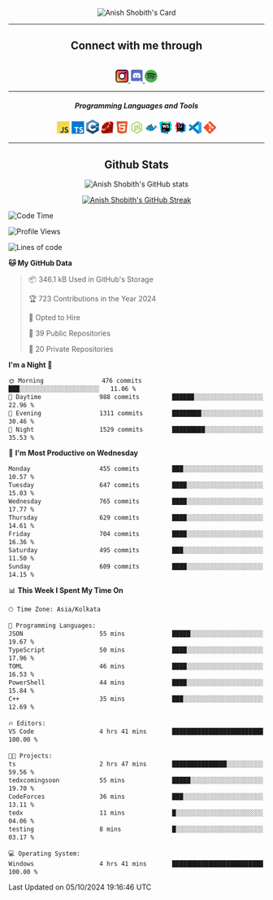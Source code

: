 <div align="center">

![Anish Shobith's Card](https://cardivo.vercel.app/api?name=Anish%20Shobith%20P%20S&description=Hi%20there%F0%9F%91%8B,%20I%20am%20a%2020-years-old.%20I%20am%20a%20Web%20and%20Application%20developer%20from%20India.%20Nice%20to%20meet%20you%20all.%20Looking%20forward%20to%20paritcipate%20with%20you.&image=https://i.imgur.com/WlQk3PY.jpg&&disableAnimation=true&site=https://anishshobithps.tech&pattern=plus&colorPattern=%23171616&backgroundColor=%231a1b26&instagram=anish_shobith&linkedin=Anish%20Shobith%20P%20S&fontColor=%23ffffff&iconColor=%23ffffff)

<hr>
 <h2> Connect with me through </h2>
<br>
<a href="https://www.instagram.com/anish_shobith/">
    <img alt="Anish Shobith's Instagram" width="25px" src="https://raw.githubusercontent.com/anishshobithps/anishshobithps/master/assets/socials/instagram.svg">
    </a>
    <a href="https://discord.gg/cWgDskT">
    <img alt="Anish Shobith's Discord", width="25px" src="https://raw.githubusercontent.com/anishshobithps/anishshobithps/master/assets/socials/discord.svg">
    </a>
    <a href="https://open.spotify.com/user/goshcrm0y9jzum2lffvu6f4hz">
    <img alt="Anish Shobith's Spotify", width="25px" src="https://raw.githubusercontent.com/anishshobithps/anishshobithps/master/assets/socials/spotify.svg">
    </a>
    <br>
    <hr>
    <h4> <i> Programming Languages and Tools </i> </h4>
    <img width="25px" src="https://raw.githubusercontent.com/anishshobithps/anishshobithps/master/assets/languages/javascript.svg">
    <img width="25px" src="https://raw.githubusercontent.com/anishshobithps/anishshobithps/master/assets/languages/typescript.svg">
    <img width="25px" src="https://raw.githubusercontent.com/anishshobithps/anishshobithps/master/assets/languages/cpp.svg">
    <img width="25px" src="https://raw.githubusercontent.com/anishshobithps/anishshobithps/master/assets/languages/ruby.svg">
    <img width="25px" src="https://raw.githubusercontent.com/anishshobithps/anishshobithps/master/assets/languages/html.svg">
    <img width="25px" src="https://raw.githubusercontent.com/anishshobithps/anishshobithps/master/assets/tools/nodejs.svg">
    <img width="25px" src="https://raw.githubusercontent.com/anishshobithps/anishshobithps/master/assets/tools/docker.svg">
    <img width="25px" src="https://raw.githubusercontent.com/anishshobithps/anishshobithps/master/assets/tools/webstorm.svg">
    <img width="25px" src="https://raw.githubusercontent.com/anishshobithps/anishshobithps/master/assets/tools/intellij.svg">
    <img width="25px" src="https://raw.githubusercontent.com/anishshobithps/anishshobithps/master/assets/tools/visualstudiocode.svg">
    <img width="25px" src="https://raw.githubusercontent.com/anishshobithps/anishshobithps/master/assets/tools/git.svg">
<hr>
 <h2> Github Stats </h2>

![Anish Shobith's GitHub stats](https://github-readme-stats-fk82.vercel.app/api?username=anishshobithps&show_icons=true&theme=tokyonight&count_private=true)

[![Anish Shobith's GitHub Streak](https://streak-stats.demolab.com?user=anishshobithps&theme=tokyonight&hide_border=true&border_radius=4.6)](https://git.io/streak-stats)

</div>

<!--START_SECTION:waka-->
![Code Time](http://img.shields.io/badge/Code%20Time-1%2C300%20hrs%2038%20mins-blue)

![Profile Views](http://img.shields.io/badge/Profile%20Views-1-blue)

![Lines of code](https://img.shields.io/badge/From%20Hello%20World%20I%27ve%20Written-1.1%20million%20lines%20of%20code-blue)

**🐱 My GitHub Data** 

> 📦 346.1 kB Used in GitHub's Storage 
 > 
> 🏆 723 Contributions in the Year 2024
 > 
> 💼 Opted to Hire
 > 
> 📜 39 Public Repositories 
 > 
> 🔑 20 Private Repositories 
 > 
**I'm a Night 🦉** 

```text
🌞 Morning                476 commits         ███░░░░░░░░░░░░░░░░░░░░░░   11.06 % 
🌆 Daytime                988 commits         ██████░░░░░░░░░░░░░░░░░░░   22.96 % 
🌃 Evening                1311 commits        ████████░░░░░░░░░░░░░░░░░   30.46 % 
🌙 Night                  1529 commits        █████████░░░░░░░░░░░░░░░░   35.53 % 
```
📅 **I'm Most Productive on Wednesday** 

```text
Monday                   455 commits         ███░░░░░░░░░░░░░░░░░░░░░░   10.57 % 
Tuesday                  647 commits         ████░░░░░░░░░░░░░░░░░░░░░   15.03 % 
Wednesday                765 commits         ████░░░░░░░░░░░░░░░░░░░░░   17.77 % 
Thursday                 629 commits         ████░░░░░░░░░░░░░░░░░░░░░   14.61 % 
Friday                   704 commits         ████░░░░░░░░░░░░░░░░░░░░░   16.36 % 
Saturday                 495 commits         ███░░░░░░░░░░░░░░░░░░░░░░   11.50 % 
Sunday                   609 commits         ████░░░░░░░░░░░░░░░░░░░░░   14.15 % 
```


📊 **This Week I Spent My Time On** 

```text
🕑︎ Time Zone: Asia/Kolkata

💬 Programming Languages: 
JSON                     55 mins             █████░░░░░░░░░░░░░░░░░░░░   19.67 % 
TypeScript               50 mins             ████░░░░░░░░░░░░░░░░░░░░░   17.96 % 
TOML                     46 mins             ████░░░░░░░░░░░░░░░░░░░░░   16.53 % 
PowerShell               44 mins             ████░░░░░░░░░░░░░░░░░░░░░   15.84 % 
C++                      35 mins             ███░░░░░░░░░░░░░░░░░░░░░░   12.69 % 

🔥 Editors: 
VS Code                  4 hrs 41 mins       █████████████████████████   100.00 % 

🐱‍💻 Projects: 
ts                       2 hrs 47 mins       ███████████████░░░░░░░░░░   59.56 % 
tedxcomingsoon           55 mins             █████░░░░░░░░░░░░░░░░░░░░   19.70 % 
CodeForces               36 mins             ███░░░░░░░░░░░░░░░░░░░░░░   13.11 % 
tedx                     11 mins             █░░░░░░░░░░░░░░░░░░░░░░░░   04.06 % 
testing                  8 mins              █░░░░░░░░░░░░░░░░░░░░░░░░   03.17 % 

💻 Operating System: 
Windows                  4 hrs 41 mins       █████████████████████████   100.00 % 
```


 Last Updated on 05/10/2024 19:16:46 UTC
<!--END_SECTION:waka-->
